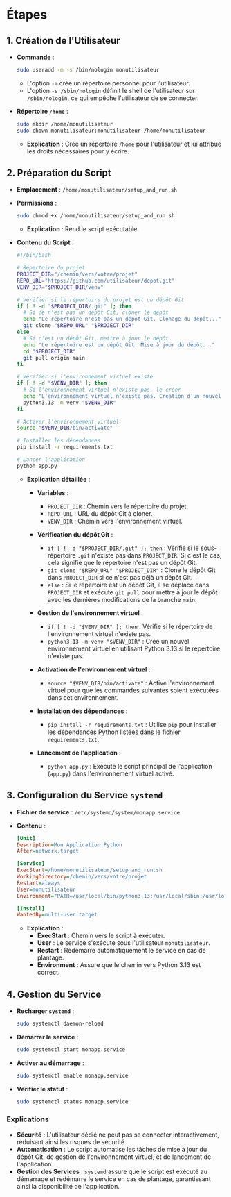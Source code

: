 # Étapes

## 1. Création de l'Utilisateur

- **Commande** :

  ```bash
  sudo useradd -m -s /bin/nologin monutilisateur
  ```

  - L'option `-m` crée un répertoire personnel pour l'utilisateur.
  - L'option `-s /sbin/nologin` définit le shell de l'utilisateur sur `/sbin/nologin`, ce qui empêche l'utilisateur de se connecter.

- **Répertoire `/home`** :

  ```bash
  sudo mkdir /home/monutilisateur
  sudo chown monutilisateur:monutilisateur /home/monutilisateur
  ```

  - **Explication** : Crée un répertoire `/home` pour l'utilisateur et lui attribue les droits nécessaires pour y écrire.

## 2. Préparation du Script

- **Emplacement** : `/home/monutilisateur/setup_and_run.sh`
- **Permissions** :

  ```bash
  sudo chmod +x /home/monutilisateur/setup_and_run.sh
  ```

  - **Explication** : Rend le script exécutable.

- **Contenu du Script** :

  ```bash
  #!/bin/bash

  # Répertoire du projet
  PROJECT_DIR="/chemin/vers/votre/projet"
  REPO_URL="https://github.com/utilisateur/depot.git"
  VENV_DIR="$PROJECT_DIR/venv"

  # Vérifier si le répertoire du projet est un dépôt Git
  if [ ! -d "$PROJECT_DIR/.git" ]; then
    # Si ce n'est pas un dépôt Git, cloner le dépôt
    echo "Le répertoire n'est pas un dépôt Git. Clonage du dépôt..."
    git clone "$REPO_URL" "$PROJECT_DIR"
  else
    # Si c'est un dépôt Git, mettre à jour le dépôt
    echo "Le répertoire est un dépôt Git. Mise à jour du dépôt..."
    cd "$PROJECT_DIR"
    git pull origin main
  fi

  # Vérifier si l'environnement virtuel existe
  if [ ! -d "$VENV_DIR" ]; then
    # Si l'environnement virtuel n'existe pas, le créer
    echo "L'environnement virtuel n'existe pas. Création d'un nouvel environnement virtuel..."
    python3.13 -m venv "$VENV_DIR"
  fi

  # Activer l'environnement virtuel
  source "$VENV_DIR/bin/activate"

  # Installer les dépendances
  pip install -r requirements.txt

  # Lancer l'application
  python app.py
  ```

  - **Explication détaillée** :
    - **Variables** :
      - `PROJECT_DIR` : Chemin vers le répertoire du projet.
      - `REPO_URL` : URL du dépôt Git à cloner.
      - `VENV_DIR` : Chemin vers l'environnement virtuel.

    - **Vérification du dépôt Git** :
      - `if [ ! -d "$PROJECT_DIR/.git" ]; then` : Vérifie si le sous-répertoire `.git` n'existe pas dans `PROJECT_DIR`. Si c'est le cas, cela signifie que le répertoire n'est pas un dépôt Git.
      - `git clone "$REPO_URL" "$PROJECT_DIR"` : Clone le dépôt Git dans `PROJECT_DIR` si ce n'est pas déjà un dépôt Git.
      - `else` : Si le répertoire est un dépôt Git, il se déplace dans `PROJECT_DIR` et exécute `git pull` pour mettre à jour le dépôt avec les dernières modifications de la branche `main`.

    - **Gestion de l'environnement virtuel** :
      - `if [ ! -d "$VENV_DIR" ]; then` : Vérifie si le répertoire de l'environnement virtuel n'existe pas.
      - `python3.13 -m venv "$VENV_DIR"` : Crée un nouvel environnement virtuel en utilisant Python 3.13 si le répertoire n'existe pas.

    - **Activation de l'environnement virtuel** :
      - `source "$VENV_DIR/bin/activate"` : Active l'environnement virtuel pour que les commandes suivantes soient exécutées dans cet environnement.

    - **Installation des dépendances** :
      - `pip install -r requirements.txt` : Utilise `pip` pour installer les dépendances Python listées dans le fichier `requirements.txt`.

    - **Lancement de l'application** :
      - `python app.py` : Exécute le script principal de l'application (`app.py`) dans l'environnement virtuel activé.

## 3. Configuration du Service `systemd`

- **Fichier de service** : `/etc/systemd/system/monapp.service`
- **Contenu** :

  ```ini
  [Unit]
  Description=Mon Application Python
  After=network.target

  [Service]
  ExecStart=/home/monutilisateur/setup_and_run.sh
  WorkingDirectory=/chemin/vers/votre/projet
  Restart=always
  User=monutilisateur
  Environment="PATH=/usr/local/bin/python3.13:/usr/local/sbin:/usr/local/bin:/usr/sbin:/usr/bin:/sbin:/bin"

  [Install]
  WantedBy=multi-user.target
  ```

  - **Explication** :
    - **ExecStart** : Chemin vers le script à exécuter.
    - **User** : Le service s'exécute sous l'utilisateur `monutilisateur`.
    - **Restart** : Redémarre automatiquement le service en cas de plantage.
    - **Environment** : Assure que le chemin vers Python 3.13 est correct.

## 4. Gestion du Service

- **Recharger `systemd`** :

  ```bash
  sudo systemctl daemon-reload
  ```

- **Démarrer le service** :

  ```bash
  sudo systemctl start monapp.service
  ```

- **Activer au démarrage** :

  ```bash
  sudo systemctl enable monapp.service
  ```

- **Vérifier le statut** :

  ```bash
  sudo systemctl status monapp.service
  ```

### Explications

- **Sécurité** : L'utilisateur dédié ne peut pas se connecter interactivement, réduisant ainsi les risques de sécurité.
- **Automatisation** : Le script automatise les tâches de mise à jour du dépôt Git, de gestion de l'environnement virtuel, et de lancement de l'application.
- **Gestion des Services** : `systemd` assure que le script est exécuté au démarrage et redémarre le service en cas de plantage, garantissant ainsi la disponibilité de l'application.

